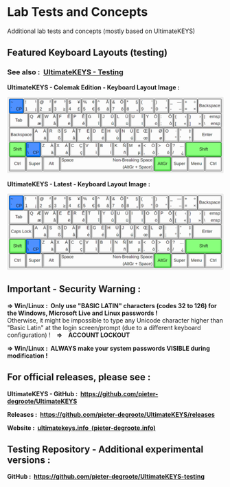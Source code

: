 # Lab Tests and Concepts

Additional lab tests and concepts (mostly based on UltimateKEYS)

## Featured Keyboard Layouts (testing)

### See also&nbsp;: &nbsp;[UltimateKEYS - Testing](https://github.com/pieter-degroote/UltimateKEYS-testing)

**UltimateKEYS - Colemak Edition - Keyboard Layout Image&nbsp;:**

![UltimateKEYS - Keyboard Layout Image](UltimateKEYS%20-%20Colemak/UltimateKEYS%20-%20Colemak%20(2x%20Backspace)%20-%20Keyboard%20Layout%20Image.png)

**UltimateKEYS - Latest - Keyboard Layout Image&nbsp;:**

![UltimateKEYS - Keyboard Layout Image](UltimateKEYS%20-%20Latest/UltimateKEYS%20-%20Keyboard%20Layout%20Image.png)

## Important - Security Warning :

**=&gt; Win/Linux : &nbsp;Only use "BASIC LATIN" characters (codes 32 to 126) for the Windows, Microsoft Live and Linux passwords !**  
Otherwise, it might be impossible to type any Unicode character higher than "Basic Latin" at the login screen/prompt (due to a different keyboard configuration) !&emsp;**=&gt;&emsp;ACCOUNT LOCKOUT**

**=&gt; Win/Linux : &nbsp;ALWAYS make your system passwords VISIBLE during modification !**

## For official releases, please see :

**UltimateKEYS - GitHub : &nbsp;https://github.com/pieter-degroote/UltimateKEYS**

**Releases : &nbsp;https://github.com/pieter-degroote/UltimateKEYS/releases**

**Website : &nbsp;[ultimatekeys.info &nbsp;(pieter-degroote.info)](https://pieter-degroote.github.io/UltimateKEYS/)**

## Testing Repository - Additional experimental versions :

**GitHub : &nbsp;https://github.com/pieter-degroote/UltimateKEYS-testing**

